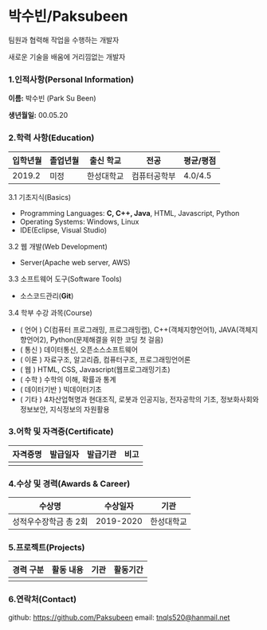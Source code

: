 # 박수빈/Paksubeen

팀원과 협력해 작업을 수행하는 개발자   

새로운 기술을 배움에 거리낌없는 개발자



### 1.인적사항(Personal Information)

**이름:** 박수빈 (Park Su Been)

**생년월일:** 00.05.20


### 2.학력 사항(Education)

| 입학년월 | 졸업년월 |     출신 학교     |     전공     | 평균/평점 |
| -------- | -------- | ----------------- | ------------ | --------- |
|  2019.2  |   미정   |    한성대학교     | 컴퓨터공학부 |  4.0/4.5  |

3.1 기초지식(Basics)

- Programming Languages: **C, C++, Java**, HTML, Javascript, Python
- Operating Systems: Windows, Linux
- IDE(Eclipse, Visual Studio)

3.2 웹 개발(Web Development)

- Server(Apache web server, AWS)

3.3 소프트웨어 도구(Software Tools)

- 소스코드관리(**Git**)

3.4 학부 수강 과목(Course)

- ( 언어 ) C(컴퓨터 프로그래밍, 프로그래밍랩), C++(객체지향언어1), JAVA(객체지향언어2), Python(문제해결을 위한 코딩 첫 걸음)
- ( 통신 ) 데이터통신, 오픈소스소프트웨어
- ( 이론 ) 자료구조, 알고리즘, 컴퓨터구조, 프로그래밍언어론
- ( 웹 ) HTML, CSS, Javascript(웹프로그래밍기초)
- ( 수학 ) 수학의 이해, 확률과 통계
- ( 데이터기반 ) 빅데이터기초
- ( 기타 ) 4차산업혁명과 현대조직, 로봇과 인공지능, 전자공학의 기초, 정보화사회와 정보보안, 지식정보의 자원활용

### 3.어학 및 자격증(Certificate)

|    자격증명   |  발급일자  |    발급기관   |   비고  |
| ------------- | ---------- | ------------- | ------- |
|               |            |               |         |

### 4.수상 및 경력(Awards & Career)

|        수상명         |  수상일자 |     기관     |
| --------------------- | --------- | ------------ |
| 성적우수장학금 총 2회 | 2019-2020 |  한성대학교  |

### 5.프로젝트(Projects)

| 경력 구분     | 활동 내용                  | 기관   | 활동기간          |
| ------------- | -------------------------- | ------ | ----------------- |
|               |                            |        |                   |

### 6.연락처(Contact)

github: https://github.com/Paksubeen
email: tnqls520@hanmail.net
